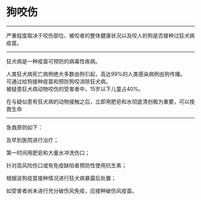 # 狗咬伤

---

严重程度取决于咬伤部位、被咬者的整体健康状况以及咬人的狗是否接种过狂犬病疫苗。

---

狂犬病是一种疫苗可预防的病毒性疾病。

人类狂犬病死亡病例绝大多数由狗引起，高达99%的人类感染病例由狗传播。  
可通过给狗接种疫苗和预防狗咬消除狂犬病。  
被疑患狂犬病动物咬伤的受害者中，15岁以下儿童占40%。

在与疑似患有狂犬病的动物接触之后，立即用肥皂和水彻底清创极为重要，可以挽救生命

---

急救原则如下：

及早到医院进行治疗；

第一时间用肥皂和大量水冲洗伤口；

针对高风险伤口或有免疫缺陷者预防性使用抗生素；

根据该狗疫苗接种情况进行狂犬病暴露后处置；

如受害者尚未进行充分破伤风免疫，应接种破伤风疫苗。

